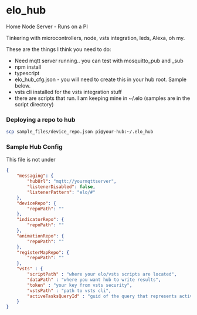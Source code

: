 # elo_hub
Home Node Server - Runs on a PI

Tinkering with microcontrollers, node, vsts integration, leds, Alexa, oh my.

These are the things I think you need to do:
- Need mqtt server running.. you can test with mosquitto_pub and _sub
- npm install
- typescript
- elo_hub_cfg.json - you will need to create this in your hub root. Sample below.
- vsts cli installed for the vsts integration stuff
- there are scripts that run. I am keeping mine in ~/.elo  (samples are in the script directory)

### Deploying a repo to hub
```bash
scp sample_files/device_repo.json pi@your-hub:~/.elo_hub
```

### Sample Hub Config
This file is not under 
```json
{
    "messaging": {
        "hubUrl": "mqtt://yourmqttserver",
        "listenerDisabled": false, 
        "listenerPattern": "elo/#"
    },
    "deviceRepo": {
        "repoPath": ""
    },
    "indicatorRepo": {
        "repoPath": ""
    },
    "animationRepo": {
        "repoPath": ""
    },
    "registerMapRepo": {
        "repoPath": ""
    },
    "vsts" : {
        "scriptPath" : "where your elo/vsts scripts are located",
        "dataPath" : "where you want hub to write results",
        "token" : "your key from vsts security",
        "vstsPath" : "path to vsts cli",
        "activeTasksQueryId" : "guid of the query that represents active tasks"
    }
}
```